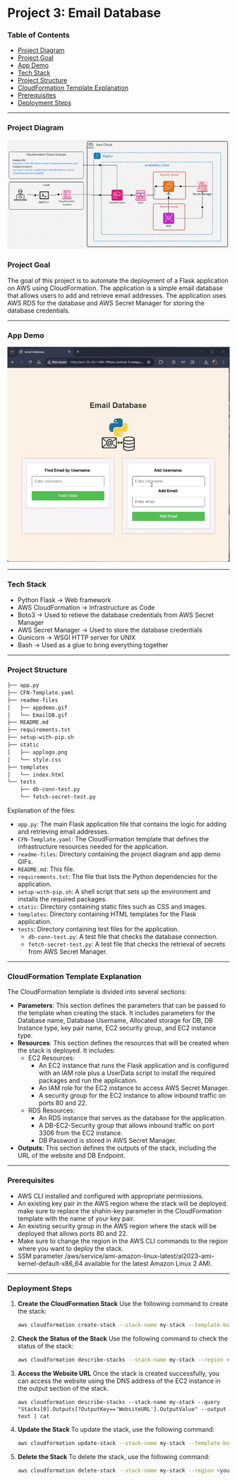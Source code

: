 Project 3: Email Database
========================

### Table of Contents
- [Project Diagram](#project-diagram)
- [Project Goal](#project-goal)
- [App Demo](#app-demo)
- [Tech Stack](#tech-stack)
- [Project Structure](#project-structure)
- [CloudFormation Template Explanation](#cloudformation-template-explanation)
- [Prerequisites](#prerequisites)
- [Deployment Steps](#deployment-steps)

---

### Project Diagram
<img src="./readme-files/EmailDB.gif" alt="Project Diagram" width="600"/>

### Project Goal
The goal of this project is to automate the deployment of a Flask application on AWS using CloudFormation. The application is a simple email database that allows users to add and retrieve email addresses. The application uses AWS RDS for the database and AWS Secret Manager for storing the database credentials.

---

### App Demo
<img src="./readme-files/appdemo.gif" alt="App Demo" width="600"/>

---

### Tech Stack
- Python Flask -> Web framework
- AWS CloudFormation -> Infrastructure as Code
- Boto3 -> Used to retieve the database credentials from AWS Secret Manager
- AWS Secret Manager -> Used to store the database credentials
- Gunicorn -> WSGI HTTP server for UNIX
- Bash -> Used as a glue to bring everything together

---

### Project Structure
```bash
├── app.py
├── CFN-Template.yaml
├── readme-files
│   ├── appdemo.gif
│   └── EmailDB.gif
├── README.md
├── requirements.txt
├── setup-with-pip.sh
├── static
│   ├── applogo.png
│   └── style.css
├── templates
│   └── index.html
└── tests
    ├── db-conn-test.py
    └── fetch-secret-test.py
```
Explanation of the files:
- `app.py`: The main Flask application file that contains the logic for adding and retrieving email addresses.
- `CFN-Template.yaml`: The CloudFormation template that defines the infrastructure resources needed for the application.
- `readme-files`: Directory containing the project diagram and app demo GIFs.
- `README.md`: This file.
- `requirements.txt`: The file that lists the Python dependencies for the application.
- `setup-with-pip.sh`: A shell script that sets up the environment and installs the required packages.
- `static`: Directory containing static files such as CSS and images.
- `templates`: Directory containing HTML templates for the Flask application.
- `tests`: Directory containing test files for the application.
  - `db-conn-test.py`: A test file that checks the database connection.
  - `fetch-secret-test.py`: A test file that checks the retrieval of secrets from AWS Secret Manager.

---

### CloudFormation Template Explanation
The CloudFormation template is divided into several sections:
- **Parameters**: This section defines the parameters that can be passed to the template when creating the stack. It includes parameters for the Database name, Database Username, Allocated storage for DB, DB Instance type, key pair name, EC2 security group, and EC2 instance type.
- **Resources**: This section defines the resources that will be created when the stack is deployed. It includes:
  - EC2 Resources:
    - An EC2 instance that runs the Flask application and is configured with an IAM role plus a UserData script to install the required packages and run the application.
    - An IAM role for the EC2 instance to access AWS Secret Manager.
    - A security group for the EC2 instance to allow inbound traffic on ports 80 and 22.
  - RDS Resources:
    - An RDS instance that serves as the database for the application.
    - A DB-EC2-Security group that allows inbound traffic on port 3306 from the EC2 instance.
    - DB Password is stored in AWS Secret Manager.
- **Outputs**: This section defines the outputs of the stack, including the URL of the website and DB Endpoint.

---

### Prerequisites
- AWS CLI installed and configured with appropriate permissions.
- An existing key pair in the AWS region where the stack will be deployed. make sure to replace the shahin-key parameter in the CloudFormation template with the name of your key pair.
- An existing security group in the AWS region where the stack will be deployed that allows ports 80 and 22.
- Make sure to change the region in the AWS CLI commands to the region where you want to deploy the stack.
- SSM parameter /aws/service/ami-amazon-linux-latest/al2023-ami-kernel-default-x86_64 available for the latest Amazon Linux 2 AMI.

---

### Deployment Steps
1. **Create the CloudFormation Stack**
   Use the following command to create the stack:
   ```sh
   aws cloudformation create-stack --stack-name my-stack --template-body file://CFN-Template.yaml --region <your-region> --capabilities CAPABILITY_IAM
   ```

2. **Check the Status of the Stack**
   Use the following command to check the status of the stack:
   ```sh
   aws cloudformation describe-stacks --stack-name my-stack --region <your-region>
   ```

3. **Access the Website URL**
   Once the stack is created successfully, you can access the website using the DNS address of the EC2 instance in the output section of the stack.
   ```
   aws cloudformation describe-stacks --stack-name my-stack --query "Stacks[0].Outputs[?OutputKey=='WebsiteURL'].OutputValue" --output text | cat
   ```

4. **Update the Stack**
   To update the stack, use the following command:
   ```sh
   aws cloudformation update-stack --stack-name my-stack --template-body file://CFN-Template.yaml --region <your-region> --capabilities CAPABILITY_IAM
   ```

5. **Delete the Stack**
   To delete the stack, use the following command:
   ```sh
   aws cloudformation delete-stack --stack-name my-stack --region <your-region>
   ```